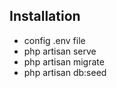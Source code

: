 
## Installation
- config .env file 
- php artisan serve
- php artisan migrate
- php artisan db:seed
